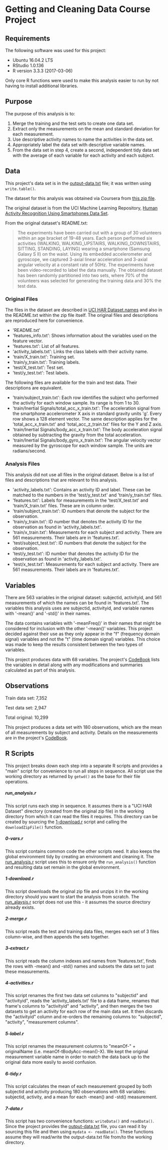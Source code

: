 Getting and Cleaning Data Course Project
=======================

Requirements
----
The following software was used for this project:

- Ubuntu 16.04.2 LTS
- RStudio 1.0.136
- R version 3.3.3 (2017-03-06)

Only core R functions were used to make this analysis easier to run by not having to install additional libraries.

Purpose
----
The purpose of this analysis is to:

1. Merge the training and the test sets to create one data set.
2. Extract only the measurements on the mean and standard deviation for each measurement.
3. Use descriptive activity names to name the activities in the data set.
4. Appropriately label the data set with descriptive variable names.
5. From the data set in step 4, create a second, independent tidy data set with the average of each variable for each activity and each subject.

Data
----
This project's data set is in the [output-data.txt](output-data.txt) file; it was written using ``write.table()``.

The dataset for this analysis was obtained via Coursera from [this zip file](https://d396qusza40orc.cloudfront.net/getdata/projectfiles/UCI%20HAR%20Dataset.zip).

The original dataset is from the UCI Machine Learning Repository, [Human Activity Recognition Using Smartphones Data Set](http://archive.ics.uci.edu/ml/datasets/Human+Activity+Recognition+Using+Smartphones).

From the original dataset's README.txt:
> The experiments have been carried out with a group of 30 volunteers within an age bracket of 19-48 years. Each person performed six activities (WALKING, WALKING\_UPSTAIRS, WALKING\_DOWNSTAIRS, SITTING, STANDING, LAYING) wearing a smartphone (Samsung Galaxy S II) on the waist. Using its embedded accelerometer and gyroscope, we captured 3-axial linear acceleration and 3-axial angular velocity at a constant rate of 50Hz. The experiments have been video-recorded to label the data manually. The obtained dataset has been randomly partitioned into two sets, where 70% of the volunteers was selected for generating the training data and 30% the test data.

### Original Files
The files in the dataset are described in [UCI HAR Dataset.names](http://archive.ics.uci.edu/ml/machine-learning-databases/00240/UCI%20HAR%20Dataset.names) and also in the README.txt within the zip file itself. The original files and descriptions are reproduced here for convenience.

- 'README.txt'
- 'features\_info.txt': Shows information about the variables used on the feature vector.
- 'features.txt': List of all features.
- 'activity\_labels.txt': Links the class labels with their activity name.
- 'train/X\_train.txt': Training set.
- 'train/y\_train.txt': Training labels.
- 'test/X\_test.txt': Test set.
- 'test/y\_test.txt': Test labels.

The following files are available for the train and test data. Their descriptions are equivalent. 

- 'train/subject\_train.txt': Each row identifies the subject who performed the activity for each window sample. Its range is from 1 to 30. 
- 'train/Inertial Signals/total\_acc\_x\_train.txt': The acceleration signal from the smartphone accelerometer X axis in standard gravity units 'g'. 
  Every row shows a 128 element vector. The same description applies for the 'total\_acc\_x\_train.txt' and 'total\_acc\_z\_train.txt' files for the Y and Z axis. 
- 'train/Inertial Signals/body\_acc\_x\_train.txt': The body acceleration signal obtained by subtracting the gravity from the total acceleration. 
- 'train/Inertial Signals/body\_gyro\_x\_train.txt': The angular velocity vector measured by the gyroscope for each window sample. The units are radians/second. 

### Analysis Files
This analysis did not use all files in the original dataset. Below is a list of files and descriptions that are relevant to this analysis.

- 'activity\_labels.txt': Contains an activity ID and label. These can be matched to the numbers in the 'test/y\_test.txt' and 'train/y\_train.txt' files.
- 'features.txt': Labels for measurements in the 'test/X\_test.txt' and 'train/X\_train.txt' files. These are in column order.
- 'train/subject\_train.txt': ID numbers that denote the subject for the observation.
- 'train/y\_train.txt': ID number that denotes the activity ID for the observation as found in 'activity\_labels.txt'.
- 'train/x\_train.txt': Measurements for each subject and activity. There are 561 measurements. Their labels are in 'features.txt'.
- 'test/subject\_test.txt': ID numbers that denote the subject for the observation.
- 'test/y\_test.txt': ID number that denotes the activity ID for the observation as found in 'activity\_labels.txt'.
- 'test/x\_test.txt': Measurements for each subject and activity. There are 561 measurements. Their labels are in 'features.txt'.

Variables
----
There are 563 variables in the original dataset: subjectid, activityid, and 561 measurements of which the names can be found in 'features.txt'. The variables this analysis uses are subjectid, activityid, and variable names with '-mean()' and '-std()' in their names.

The data contains variables with '-meanFreq()' in their names that might be considered for inclusion with the other '-mean()' variables. This project decided against their use as they only appear in the "f" (frequency domain signal) variables and not the "t" (time domain signal) variables. This choice was made to keep the results consistent between the two types of variables.

This project produces data with 68 variables. The project's [CodeBook](CodeBook.md) lists the variables in detail along with any modifications and summaries calculated as part of this analysis.

Observations
----
Train data set: 7,352

Test data set: 2,947

Total original: 10,299

This project produces a data set with 180 observations, which are the mean of all measurements by subject and activity. Details on the measurements are in the project's [CodeBook](CodeBook.md).

R Scripts
----
This project breaks down each step into a separate R scripts and provides a "main" script for convenience to run all steps in sequence. All script use the working directory as returned by ``getwd()`` as the base for their file operations.

##### run\_analysis.r
This script runs each step in sequence. It assumes there is a "UCI HAR Dataset" directory (created from the original zip file) in the working directory from which it can read the files it requires. This directory can be created by sourcing the [1-download.r](1-download.r) script and calling the ``downloadZipFile()`` function.

##### 0-vars.r
This script contains common code the other scripts need. It also keeps the global environment tidy by creating an environment and cleaning it. The [run\_analysis.r](run\_analysis.r) script uses this to ensure only the ``run_analysis()`` function and resulting data set remain in the global environment.

##### 1-download.r
This script downloads the original zip file and unzips it in the working directory should you want to start the analysis from scratch. The [run\_alaysis.r](run\_analysis.r) script does not use this - it assumes the source directory already exists.

##### 2-merge.r
This script reads the test and training data files, merges each set of 3 files column-wise, and then appends the sets together.

##### 3-extract.r
This script reads the column indexes and names from 'features.txt', finds the rows with -mean() and -std() names and subsets the data set to just these measurements.

##### 4-activities.r
This script renames the first two data set columns to "subjectid" and "activityid", reads the 'activity\_labels.txt' file to a data frame, renames that frame's columns to "activityid" and "activity", and then merges the two datasets to get an activity for each row of the main data set. It then discards the "activityid" column and re-orders the remaining columns to: "subjectid", "activity", "measurement columns".

##### 5-label.r
This script renames the measurement columns to "meanOf-" + originalName (i.e. meanOf-tBodyAcc-mean()-X). We kept the original measurement variable name in order to match the data back up to the original data more easily to avoid confusion.

##### 6-tidy.r
This script calculates the mean of each measurement grouped by both subjectid and activity producing 180 observations with 68 variables: subjectid, activity, and a mean for each -mean() and -std() measurement.

##### 7-data.r
This script has two convenience functions: ``writeData()`` and ``readData()``. Since the project provides the [output-data.txt](output-data.txt) file, you can read it by sourcing this file and then using ``mydata <- readData()``. These functions assume they will read/write the output-data.txt file from/to the working directory.

